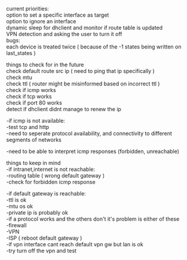 current priorities:  
        option to set a specific interface as target  
        option to ignore an interface  
        dynamic sleep for dhclient and monitor if route table is updated  
        VPN detection and asking the user to turn it off  
bugs:  
        each device is treated twice ( because of the -1 states being written on last_states )  
  
things to check for in the future  
        check default route src ip ( need to ping that ip specifically )  
        check mtu  
        check ttl ( router might be misinformed based on incorrect ttl )  
        check if icmp works  
        check if tcp works  
        check if port 80 works  
        detect if dhclient didnt manage to renew the ip  

-if icmp is not available:  
    -test tcp and http  
-need to seperate protocol availability, and connectivity to different segments of networks  
  
-need to be able to interpret icmp responses (forbidden, unreachable)  
  
things to keep in mind  
-if intranet,internet is not reachable:  
    -routing table ( wrong default gateway )  
    -check for forbidden icmp response  
  
-if default gateway is reachable:  
    -ttl is ok  
    -mtu os ok  
    -private ip is probably ok  
-if a protocol works and the others don't it's problem is either of these  
    -firewall  
    -VPN  
    -ISP ( reboot default gateway )  
-if vpn interface cant reach default vpn gw but lan is ok  
    -try turn off the vpn and test  

  
